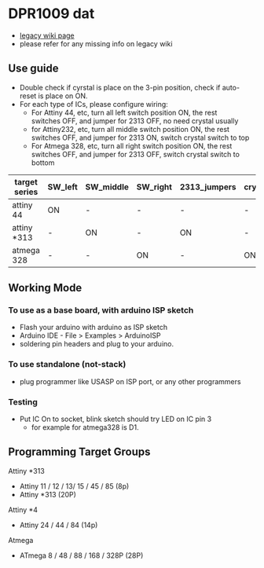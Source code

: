 
# DPR1009 dat 

- [legacy wiki page](https://w.electrodragon.com/w/AVR_PROG_Shield)
- please refer for any missing info on legacy wiki 
  
## Use guide

- Double check if cyrstal is place on the 3-pin position, check if auto-reset is place on ON.
- For each type of ICs, please configure wiring:
  - For Attiny 44, etc, turn all left switch position ON, the rest switches OFF, and jumper for 2313 OFF, no need crystal usually
  - for Attiny232, etc, turn all middle switch position ON, the rest switches OFF, and jumper for 2313 ON, switch crystal switch to top
  - For Atmega 328, etc, turn all right switch position ON, the rest switches OFF, and jumper for 2313 OFF, switch crystal switch to bottom

| target series | SW_left | SW_middle | SW_right | 2313_jumpers | crystal |
| ------------- | ------- | --------- | -------- | ------------ | ------- |
| attiny 44     | ON      | -         | -        | -            | -       |
| attiny *313    | -       | ON        | -        | ON           | -       |
| atmega 328    | -       | -         | ON       | -            | ON      |

## Working Mode 

### To use as a base board, with arduino ISP sketch
- Flash your arduino with arduino as ISP sketch 
- Arduino IDE - File > Examples > ArduinoISP
- soldering pin headers and plug to your arduino. 

### To use standalone (not-stack)
- plug programmer like USASP on ISP port, or any other programmers 

### Testing 
- Put IC On to socket, blink sketch should try LED on IC pin 3
  - for example for atmega328 is D1.


## Programming Target Groups 

Attiny *313
- Attiny 11 / 12 / 13/ 15 / 45 / 85 (8p)
- Attiny *313 (20P)

Attiny *4
- Attiny 24 / 44 / 84 (14p)

Atmega 
- ATmega 8 / 48 / 88 / 168 / 328P (28P)